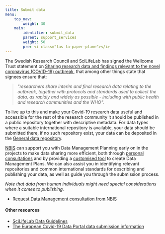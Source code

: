 ```yaml
---
title: Submit data
menu:
    top_nav:
        weight: 30
    main:
        identifier: submit_data
        parent: support_services
        weight: 50
        pre: <i class="fas fa-paper-plane"></i>
---
```


The Swedish Research Council and SciLifeLab has signed the Wellcome Trust statement on
[Sharing research data and findings relevant to the novel coronavirus (COVID-19) outbreak](https://wellcome.ac.uk/coronavirus-covid-19/open-data),
that among other things state that signees ensure that:

> _"researchers share interim and final research data relating to the outbreak, together with protocols and standards used to collect the data, as rapidly and widely as possible - including with public health and research communities and the WHO"._

To live up to this and make your Covid-19 research data useful and accessible for the rest of the research community it should be published in a public repository together with descriptive metadata.
For data types where a  suitable international repository is available, your data should be submitted there, if no such repository exist, your data can be deposited in the [General data repository](../general_data_repository).

[NBIS](http://www.nbis.se/) can support you with Data Management Planning early on in the projects to make data sharing more efficient, both through [personal consultations](https://nbis.se/support/supportform/index.php?form=consultation) and by providing a [customised tool](https://dsw.scilifelab.se/) to create Data Management Plans.
We can also assist you in identifying relevant repositories and common international standards for describing and publishing your data, as well as guide you through the submission process.

_Note that data from human individuals might need special considerations when it comes to publishing._

* [Request Data Management consultation from NBIS](https://nbis.se/support/supportform/index.php?form=consultation)

#### Other resources

* [SciLifeLab Data Guidelines](https://scilifelab-data-guidelines.readthedocs.io/en/latest/docs/index.html)
* [The European Covid-19 Data Portal data submission information](https://www.covid19dataportal.org/submit-data)
